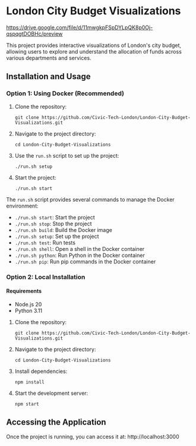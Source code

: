 # London City Budget Visualizations

https://drive.google.com/file/d/11mwgkpFSpDYLpQK8p0Oj-qspqgtDOBHc/preview

This project provides interactive visualizations of London's city budget, allowing users to explore and understand the allocation of funds across various departments and services.

## Installation and Usage

### Option 1: Using Docker (Recommended)

1. Clone the repository:
   ```
   git clone https://github.com/Civic-Tech-London/London-City-Budget-Visualizations.git
   ```
2. Navigate to the project directory:
   ```
   cd London-City-Budget-Visualizations
   ```
3. Use the `run.sh` script to set up the project:
   ```
   ./run.sh setup
   ```
4. Start the project:
   ```
   ./run.sh start
   ```

The `run.sh` script provides several commands to manage the Docker environment:

- `./run.sh start`: Start the project
- `./run.sh stop`: Stop the project
- `./run.sh build`: Build the Docker image
- `./run.sh setup`: Set up the project
- `./run.sh test`: Run tests
- `./run.sh shell`: Open a shell in the Docker container
- `./run.sh python`: Run Python in the Docker container
- `./run.sh pip`: Run pip commands in the Docker container

### Option 2: Local Installation

#### Requirements

- Node.js 20
- Python 3.11

1. Clone the repository:
   ```
   git clone https://github.com/Civic-Tech-London/London-City-Budget-Visualizations.git
   ```
2. Navigate to the project directory:
   ```
   cd London-City-Budget-Visualizations
   ```
3. Install dependencies:
   ```
   npm install
   ```
4. Start the development server:
   ```
   npm start
   ```

## Accessing the Application

Once the project is running, you can access it at: http://localhost:3000
